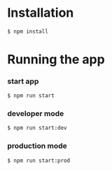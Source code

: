 # Installation

```bash
$ npm install
```

# Running the app

### start app

```bash
$ npm run start
```

### developer mode

```bash
$ npm run start:dev
```

### production mode

```bash
$ npm run start:prod
```